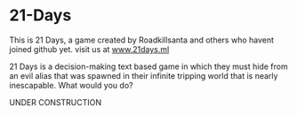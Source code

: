 # 21-Days
This is 21 Days, a game created by Roadkillsanta and others who havent joined github yet.
visit us at www.21days.ml

21 Days is a decision-making text based game in which they must hide from an evil alias that was spawned in their infinite tripping world that is nearly inescapable. What would you do?

UNDER CONSTRUCTION
